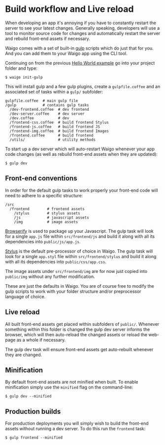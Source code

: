 # Build workflow and Live reload

When developing an app it's annoying if you have to constantly restart the server to see your latest changes. Generally speaking, developers will use a tool to monitor source code for changes and automatically restart the server and rebuild front-end assets if necessary.

Waigo comes with a set of built-in [gulp](http://gulpjs.com/) scripts which do just that for you. And you can add them to your Waigo app using the CLI tool.

Continuing on from the previous [Hello World example](RunningHelloWorld.md) go into your project folder and type:

```shell
$ waigo init-gulp
```

This will install gulp and a few gulp plugins, create a `gulpfile.coffee` and an associated set of tasks within a `gulp/` subfolder:

```
gulpfile.coffee  # main gulp file 
/gulp            # contains gulp tasks
  /dev-frontend.coffee  # dev frontend
  /dev-server.coffee    # dev server
  /dev.coffee           # dev
  /frontend-css.coffee  # build frontend Stylus
  /frontend-js.coffee   # build frontend JS
  /frontend-img.coffee  # build frontend Images
  /frontend.coffee      # build frontend
  /utils/               # utility methods
```

To start up a dev server which will auto-restart Waigo whenever your app code changes (as well as rebuild front-end assets when they are updated):

```shell
$ gulp dev
```

## Front-end conventions

In order for the default gulp tasks to work properly your front-end code will need to adhere to a specific structure:

```
/src
  /frontend        # frontend assets
    /stylus        # stylus assets
    /js            # javascript assets
    /img           # image assets
```

[Browserify](http://browserify.org/) is used to package up your Javascript. The gulp task will look for a single `app.js` file within `src/frontend/js`  and build it along with all its dependencies into `public/js/app.js`.

[Stylus](http://stylus-lang.com/) is the default pre-processor of choice in Waigo. The gulp task will look for a single `app.styl` file within `src/frontend/stylus` and build it along with all its dependencies into `public/css/app.css`.

The image assets under `src/frontend/img` are for now just copied into `public/img` without any further modification.

These are just the defaults in Waigo. You are of course free to modify the gulp scripts to work with your folder structure and/or preprocessor language of choice. 


## Live reload

All built front-end assets get placed within subfolders of `public/`. Whenever something within this folder is changed the gulp dev server informs the browser, which will then auto-reload the changed assets or reload the web-page as a whole if necessary.

The gulp dev task will ensure front-end assets get auto-rebuilt whenever they are changed.

## Minification

By default front-end assets are not minified when built. To enable minification simply use the `minified` flag on the command-line:

```shell
$ gulp dev --minified
```

## Production builds

For production deployments you will simply wish to build the front-end assets without running a dev server. To do this run the `frontend` task:

```shell
$ gulp frontend --minified
```






